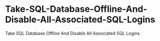 # Take-SQL-Database-Offline-And-Disable-All-Associated-SQL-Logins
Take SQL Database Offline And Disable All Associated SQL Logins
